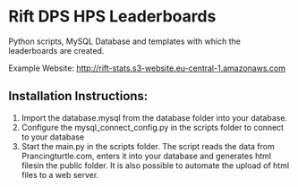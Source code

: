 # Rift DPS HPS Leaderboards

Python scripts, MySQL Database and templates with which the leaderboards are created.

Example Website: http://rift-stats.s3-website.eu-central-1.amazonaws.com

## Installation Instructions:
1. Import the database.mysql from the database folder into your database.
2. Configure the mysql_connect_config.py in the scripts folder to connect to your database
3. Start the main.py in the scripts folder. The script reads the data from Prancingturtle.com, enters it into your database and generates html filesin the public folder. It is also possible to automate the upload of html files to a web server.
